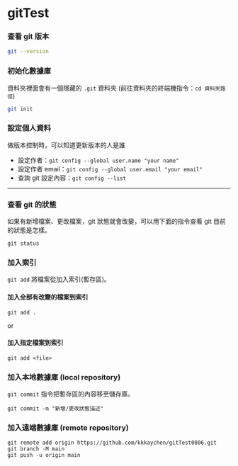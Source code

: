 # gitTest

### 查看 git 版本
```bash
git --version
```

### 初始化數據庫
資料夾裡面會有一個隱藏的 `.git` 資料夾 (前往資料夾的終端機指令：`cd 資料夾路徑`)
```bash
git init
```

### 設定個人資料
做版本控制時，可以知道更新版本的人是誰

-   設定作者：`git config --global user.name "your name"`
-   設定作者 email：`git config --global user.email "your email"`
-   查詢 git 設定內容：`git config --list`

---
### 查看 git 的狀態
如果有新增檔案、更改檔案，git 狀態就會改變，可以用下面的指令查看 git 目前的狀態是怎樣。

```shell
git status
```

### 加入索引

`git add` 將檔案從加入索引(暫存區)。

#### 加入全部有改變的檔案到索引
```shell
git add .
```

or

#### 加入指定檔案到索引
```shell
git add <file>
```


### 加入本地數據庫 (local repository)
`git commit` 指令把暫存區的內容移至儲存庫。

```shell
git commit -m "新增/更改狀態描述"
```


### 加入遠端數據庫 (remote repository)
```shell
git remote add origin https://github.com/kkkaychen/gitTest0806.git
git branch -M main
git push -u origin main
```

